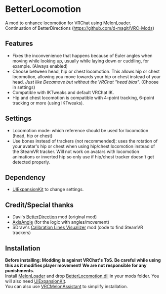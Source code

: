 # BetterLocomotion
A mod to enhance locomotion for VRChat using MelonLoader.  
Continuation of BetterDirections (https://github.com/d-magit/VRC-Mods)

## Features
- Fixes the inconvenience that happens because of Euler angles when moving while looking up, usually while laying down or cuddling, for example. (Always enabled)
- Choose between head, hip or chest locomotion. This allows hip or chest locomotion, allowing you move towards your hip or chest instead of your head. *Just like Decamove but without the VRChat "head bias".* (Choose in settings)
- Compatible with IKTweaks and default VRChat IK.
- Hip and chest locomotion is compatible with 4-point tracking, 6-point tracking or more (using IKTweaks).

## Settings
- Locomotion mode: which reference should be used for locomotion (head, hip or chest)
- Use bones instead of trackers (not recommended): uses the rotation of your avatar's hip or chest when using hip/chest locomotion instead of the SteamVR tracker. Will not work on avatars with locomotion animations or inverted hip so only use if hip/chest tracker doesn't get detected properly.

## Dependency
- [UIExpansionKit](https://github.com/knah/VRCMods/releases/latest/download/UIExpansionKit.dll) to change settings.

## Credit/Special thanks
- Davi's [BetterDirection](https://github.com/d-magit/VRC-Mods) mod (original mod)
- [AxisAngle](https://twitter.com/DonaldFReynolds) (for the logic with angles/movement)
- SDraw's [Calibration Lines Visualizer](https://github.com/SDraw/ml_mods) mod (code to find SteamVR trackers)

## Installation
**Before installing: Modding is against VRChat's ToS. Be careful while using this as it modifies player movement! We are not responsible for any punishments.**  
Install [MelonLoader](https://melonwiki.xyz/#/) and drop [BetterLocomotion.dll](https://github.com/Louka3000/BetterLocomotion/releases/latest/download/BetterLocomotion.dll) in your mods folder. You will also need [UIExpansionKit](https://github.com/knah/VRCMods/releases/latest/download/UIExpansionKit.dll).  
You can also use [VRCMelonAssistant](https://github.com/knah/VRCMelonAssistant/releases/latest/download/VRCMelonAssistant.exe) to simplify installation.

